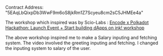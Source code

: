 Contract Address: "5EAqLbQixpDb3WwF9m6oS8jkRm1Z7Scyeu8cm2sC5JHMEe4a"

The workshop which inspired was by Scio-Labs : [Encode x Polkadot Hackathon: Launch Event + Start building dApps on ink! workshop](https://www.youtube.com/watch?v=Ccbzavn98dw)

The above workshop inspired me to make a Salary inputing and fetching system. The video involved the greeting inputing and fetching. I changed the inputing system to salary of the user.